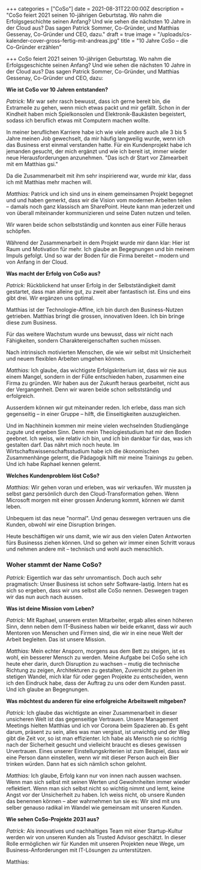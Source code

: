 +++
categories = ["CoSo"]
date = 2021-08-31T22:00:00Z
description = "CoSo feiert 2021 seinen 10-jährigen Geburtstag. Wo nahm die Erfolgsgeschichte seinen Anfang? Und wie sehen die nächsten 10 Jahre in der Cloud aus? Das sagen Patrick Sommer, Co-Gründer, und Matthias Gessenay, Co-Gründer und CEO, dazu."
draft = true
image = "/uploads/cs-kalender-cover-gross-fertig-mit-andreas.jpg"
title = "10 Jahre CoSo – die Co-Gründer erzählen"

+++
CoSo feiert 2021 seinen 10-jährigen Geburtstag. Wo nahm die Erfolgsgeschichte seinen Anfang? Und wie sehen die nächsten 10 Jahre in der Cloud aus? Das sagen Patrick Sommer, Co-Gründer, und Matthias Gessenay, Co-Gründer und CEO, dazu:

**Wie ist CoSo vor 10 Jahren entstanden?**

_Patrick:_ Mir war sehr rasch bewusst, dass ich gerne bereit bin, die Extrameile zu gehen, wenn mich etwas packt und mir gefällt.  Schon in der Kindheit haben mich Spielkonsolen und Elektronik-Baukästen begeistert, sodass ich beruflich etwas mit Computern machen wollte.

In meiner beruflichen Karriere habe ich wie viele andere auch alle 3 bis 5 Jahre meinen Job gewechselt, da mir häufig langweilig wurde, wenn ich das Business erst einmal verstanden hatte. Für ein Kundenprojekt habe ich jemanden gesucht, der mich ergänzt und wie ich bereit ist, immer wieder neue Herausforderungen anzunehmen. "Das isch dr Start vor Zämearbeit mit em Matthias gsi."

Da die Zusammenarbeit mit ihm sehr inspirierend war, wurde mir klar, dass ich mit Matthias mehr machen will.

_Matthias:_ Patrick und ich sind uns in einem gemeinsamen Projekt begegnet und und haben gemerkt, dass wir die Vision vom modernen Arbeiten teilen – damals noch ganz klassisch am SharePoint. Heute kann man jederzeit und von überall miteinander kommunizieren und seine Daten nutzen und teilen.

Wir waren beide schon selbstständig und konnten aus einer Fülle heraus schöpfen.

Während der Zusammenarbeit in dem Projekt wurde mir dann klar: Hier ist Raum und Motivation für mehr. Ich glaube an Begegnungen und bin meinem Impuls gefolgt. Und so war der Boden für die Firma bereitet – modern und von Anfang in der Cloud.

**Was macht der Erfolg von CoSo aus?**

_Patrick:_ Rückblickend hat unser Erfolg in der Selbstständigkeit damit gestartet, dass man alleine gut, zu zweit aber fantastisch ist. Eins und eins gibt drei. Wir ergänzen uns optimal.

Matthias ist der Technologie-Affine, ich bin durch den Business-Nutzen getrieben. Matthias bringt die grossen, innovativen Ideen. Ich bin bringe diese zum Business.

Für das weitere Wachstum wurde uns bewusst, dass wir nicht nach Fähigkeiten, sondern Charaktereigenschaften suchen müssen.

Nach intrinsisch motivierten Menschen, die wie wir selbst mit Unsicherheit und neuem flexiblen Arbeiten umgehen können.

_Matthias:_ Ich glaube, das wichtigste Erfolgskriterium ist, dass wir nie aus einem Mangel, sondern in der Fülle entschieden haben, zusammen eine Firma zu gründen. Wir haben aus der Zukunft heraus gearbeitet, nicht aus der Vergangenheit. Denn wir waren beide schon selbstständig und erfolgreich.

Ausserdem können wir gut miteinander reden. Ich erlebe, dass man sich gegenseitig – in einer Gruppe – hilft, die Einseitigkeiten auszugleichen.

Und im Nachhinein kommen mir meine vielen wechselnden Studiengänge zugute und ergeben Sinn. Denn mein Theologiestudium hat mir den Boden geebnet. Ich weiss, wie relativ ich bin, und ich bin dankbar für das, was ich gestalten darf. Das nährt mich noch heute. Im Wirtschaftswissenschaftsstudium habe ich die ökonomischen Zusammenhänge gelernt, die Pädagogik hilft mir meine Trainings zu geben. Und ich habe Raphael kennen gelernt.

**Welches Kundenproblem löst CoSo?**

_Matthias:_ Wir gehen voran und erleben, was wir verkaufen. Wir mussten ja selbst ganz persönlich durch den Cloud-Transformation gehen. Wenn Microsoft morgen mit einer grossen Änderung kommt, können wir damit leben.

Unbequem ist das neue "normal". Und genau deswegen vertrauen uns die Kunden, obwohl wir eine Disruption bringen.

Heute beschäftigen wir uns damit, wie wir aus den vielen Daten Antworten fürs Businesss ziehen können. Und so gehen wir immer einen Schritt voraus und nehmen andere mit – technisch und wohl auch menschlich.

### Woher stammt der Name CoSo?

_Patrick:_ Eigentlich war das sehr unromantisch. Doch auch sehr pragmatisch: Unser Business ist schon sehr Software-lastig. Intern hat es sich so ergeben, dass wir uns selbst alle CoSo nennen. Deswegen tragen wir das nun auch nach aussen.

**Was ist deine Mission vom Leben?**

_Patrick:_ Mit Raphael, unserem ersten Mitarbeiter, ergab alles einen höheren Sinn, denn neben dem IT-Business haben wir beide erkannt, dass wir auch Mentoren von Menschen und Firmen sind, die wir in eine neue Welt der Arbeit begleiten. Das ist unsere Mission.

_Matthias:_ Mein echter Ansporn, morgens aus dem Bett zu steigen, ist es wohl, ein besserer Mensch zu werden. Meine Aufgabe bei CoSo sehe ich heute eher darin, durch Disruption zu wachsen – mutig die technische Richtung zu zeigen, Architekturen zu gestalten, Zuversicht zu geben im stetigen Wandel, mich klar für oder gegen Projekte zu entscheiden, wenn ich den Eindruck habe, dass der Auftrag zu uns oder dem Kunden passt. Und ich glaube an Begegnungen.

**Was möchtest du anderen für eine erfolgreiche Arbeitswelt mitgeben?**

_Patrick:_ Ich glaube das wichtigste an einer Zusammenarbeit in dieser unsicheren Welt ist das gegenseitige Vertrauen. Unsere Management Meetings hielten Matthias und ich vor Corona beim Spazieren ab. Es geht darum, präsent zu sein, alles was man vergisst, ist unwichtig und der Weg gibt die Zeit vor, so ist man effizienter. Ich habe als Mensch nie so richtig nach der Sicherheit gesucht und vielleicht braucht es dieses gewissen Urvertrauen. Eines unserer Einstellungskriterien ist zum Beispiel, dass wir eine Person dann einstellen, wenn wir mit dieser Person auch ein Bier trinken würden. Dann hat es sich nämlich schon gelohnt.

_Matthias:_ Ich glaube, Erfolg kann nur von innen nach aussen wachsen. Wenn man sich selbst mit seinen Werten und Gewohnheiten immer wieder reflektiert. Wenn man sich selbst nicht so wichtig nimmt und lernt, keine Angst vor der Unsicherheit zu haben. Ich weiss nicht, ob unsere Kunden das benennen können – aber wahrnehmen tun sie es: Wir sind mit uns selber genauso radikal im Wandel wie gemeinsam mit unseren Kunden.

**Wie sehen CoSo-Projekte 2031 aus?**

_Patrick:_ Als innovatives und nachhaltiges Team mit einer Startup-Kultur werden wir von unseren Kunden als Trusted Advisor geschätzt. In dieser Rolle ermöglichen wir für Kunden mit unseren Projekten neue Wege, um Business-Anforderungen mit IT-Lösungen zu unterstützen.

Matthias: